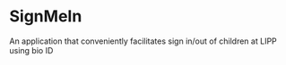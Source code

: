 # SignMeIn
An application that conveniently facilitates sign in/out of children at LIPP using bio ID
